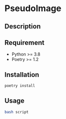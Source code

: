 # PseudoImage

## Description

## Requirement

- Python >= 3.8
- Poetry >= 1.2

## Installation

```bash
poetry install
```

## Usage

```bash
bash script
```